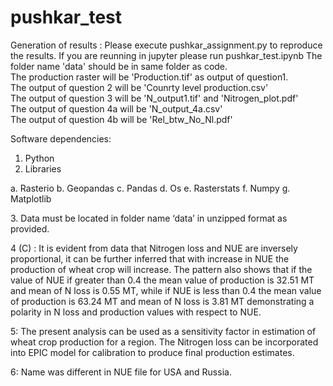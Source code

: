 # pushkar_test
Generation of results :
Please execute pushkar_assignment.py to reproduce the results. If you are reunning in jupyter please run pushkar_test.ipynb
The folder name 'data' should be in same folder as code.
<br>
The production raster will be 'Production.tif' as output of question1.<br>
The output of question 2 will be 'Counrty level production.csv'<br>
The output of question 3 will be 'N_output1.tif' and 'Nitrogen_plot.pdf'<br>
The output of question 4a will be 'N_output_4a.csv'<br>
The output of question 4b will be 'Rel_btw_No_Nl.pdf'<br>

Software dependencies:
1.	Python
2.	Libraries
	<P>
  a.	Rasterio
  b.	Geopandas
  c.	Pandas
  d.	Os
  e.	Rasterstats
  f.	Numpy
  g.	Matplotlib
  </p>
3.	Data must be located in folder name ‘data’ in unzipped format as provided. 

4 (C) : It is evident from data that Nitrogen loss and NUE are inversely proportional, it can be further inferred that with increase in NUE the production of wheat crop will increase.
The pattern also shows that if the value of NUE if greater than 0.4 the mean value of production is 32.51 MT and mean of N loss is 0.55 MT, while if NUE is less than 0.4 the mean value of production is 63.24 MT and mean of N loss is 3.81 MT demonstrating a polarity in N loss and production values with respect to NUE.

5: The present analysis can be used as a sensitivity factor in estimation of wheat crop production for a region. The Nitrogen loss can be incorporated into EPIC model for calibration to produce final production estimates. 

6: Name was different in NUE file for USA and Russia.
